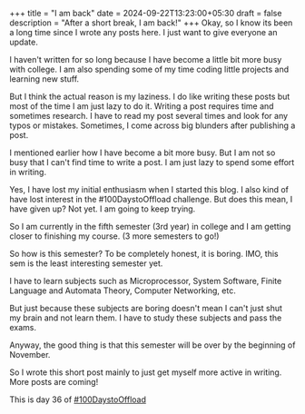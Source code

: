 +++
title = "I am back"
date = 2024-09-22T13:23:00+05:30
draft = false
description = "After a short break, I am back!"
+++
Okay, so I know its been a long time since I wrote any posts here. I just want to give everyone an update.

I haven't written for so long because I have become a little bit more busy with college. I am also spending some of my time coding little projects and learning new stuff.

But I think the actual reason is my laziness. I do like writing these posts but most of the time I am just lazy to do it. Writing a post requires time and sometimes research.  I have to read my post several times and look for any typos or mistakes. Sometimes, I come across big blunders after publishing a post.

I mentioned earlier how I have become a bit more busy. But I am not so busy that I can't find time to write a post. I am just lazy to spend some effort in writing.

Yes, I have lost my initial enthusiasm when I started this blog. I also kind of have lost interest in the #100DaystoOffload challenge. But does this mean, I have given up? Not yet. I am going to keep trying.

So I am currently in the fifth semester (3rd year) in college and I am getting closer to finishing my course. (3 more semesters to go!) 

So how is this semester? To be completely honest, it is boring. IMO, this sem is the least interesting semester yet.

I have to learn subjects such as Microprocessor, System Software, Finite Language and Automata Theory, Computer Networking, etc.

But just because these subjects are boring doesn't mean I can't just shut my brain and not learn them. I have to study these subjects and pass the exams.

Anyway, the good thing is that this semester will be over by the beginning of November.

So I wrote this short post mainly to just get myself more active in writing. More posts are coming!

This is day 36 of [#100DaystoOffload](https://100daystooffload.com)